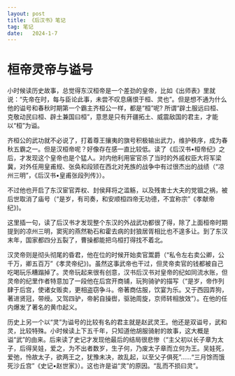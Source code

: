 ```yaml
---
layout:	post
title: 《后汉书》笔记
tag: 笔记
date:	2024-1-7
---
```


# 桓帝灵帝与谥号

小时候读历史故事，总觉得东汉桓帝是一个差劲的皇帝，比如《出师表》里就说：“先帝在时，每与臣论此事，未尝不叹息痛恨于桓、灵也”。但是想不通为什么他的谥号和春秋时期第一个霸主齐桓公一样，都是“桓”呢? 所谓“辟土服远曰桓、克敬动民曰桓、辟土兼国曰桓”，意思是只有开疆拓土、威震敌国的君主，才能以“桓”为谥。

齐桓公的武功就不必说了，打着尊王攘夷的旗号积极输出武力，维护秩序，成为春秋五霸之一。但是汉桓帝呢？好像存在感一直比较低。读了《后汉书•桓帝纪》之后，才发现这个皇帝也是个猛人。对内他利用宦官杀了当时的外戚权臣大将军梁冀，对外任用皇甫规、张奂和段颎在西北对羌族的战争中有过很杰出的战绩（“凉州三明”，《后汉书•皇甫张段列传》）。

不过他也开启了东汉宦官弄权、封侯拜将之滥觞，以及残害士大夫的党锢之祸，被后世取消了庙号（“是岁，有司奏，和安顺桓四帝无功德，不宜称宗”《孝献帝纪》)。

这里插一句，读了后汉书才发现整个东汉的外战武功都很了得，除了上面桓帝时期提到的凉州三明，窦宪的燕然勒石和霍去病的封狼居胥相比也不遑多让。到了东汉末年，国家都四分五裂了，曹操都能把乌桓打得找不着北。

汉灵帝则是彻头彻尾的昏君，他在位的时候开始卖官鬻爵（“私令左右卖公卿，公千万，卿五百万”《孝灵帝纪》)。虽然这事武帝也干过，但灵帝卖官的钱都被自己吃喝玩乐糟蹋掉了。灵帝玩起来很有创意，汉书后汉书对皇帝的纪如同流水账，但灵帝的纪里作者特意加了一段他在后宫开商铺，玩狗骑驴的描写（“是岁，帝作列肆于后宫，使诸女贩卖，更相盗窃争斗。帝著商估服，饮宴为乐。又于西园弄狗，著进贤冠，带绶。又驾四驴，帝躬自操辔，驱驰周旋，京师转相放效”）。在他的任内爆发了著名的黄巾起义。

历史上另一个以“灵”为谥号的比较有名的君主就是赵武灵王。他还是双谥号，武和灵，比较特殊。小时候读上下五千年，只知道他胡服骑射的故事，这大概是谥“武”的由来。后来读了史记才发现他最后的结局很悲惨（“主父初以长子章为太子，后得吴娃，爱之，为不出者数岁，生子何，乃废太子章而立何为王。吴娃死，爱弛，怜故太子，欲两王之，犹豫未决，故乱起，以至父子俱死”……“三月馀而饿死沙丘宫”《史记•赵世家》）。这也许是谥“灵”的原因。“乱而不损曰灵”。

